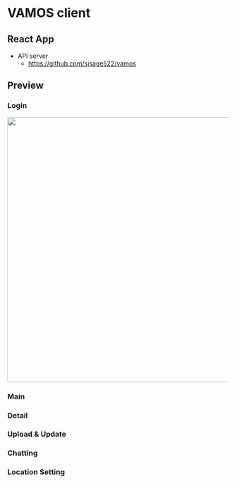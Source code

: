 # VAMOS client

## React App

- API server
    - https://github.com/sjsage522/vamos 

## Preview
### Login
<img src="https://user-images.githubusercontent.com/60972528/141677681-92839f17-ada2-48e4-9e1a-829eb862e709.png"
     width=550px
     height=600px
     />

### Main

### Detail

### Upload & Update

### Chatting

### Location Setting
